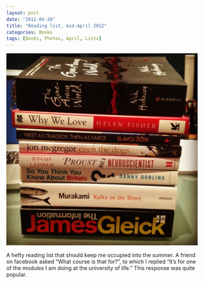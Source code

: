 ```yaml
---
layout: post
date: "2012-04-20"
title: "Reading list, mid-April 2012"
categories: Books
tags: [Books, Photos, April, Lists]
---
```


![A hefty reading list that should keep me occupied into the summer.](/assets/images/other/April-2012-Bookstack.jpg)

A hefty reading list that should keep me occupied into the summer. A friend on facebook asked “What course is that for?”, to which I replied “It’s for one of the modules I am doing at the university of life.” This response was quite popular.
